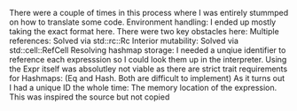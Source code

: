 There were a couple of times in this process where I was entirely stummped on how to translate some code. 
    Environment handling: I ended up mostly taking the exact format here. There were two key obstacles here:
        Multiple references: Solved via std::rc::Rc
        Interior mutability: Solved via std::cell::RefCell
    Resolving hashmap storage:
        I needed a unqiue identifier to reference each expresssion so I could look them up in the interpreter. Using the Expr itself
        was absolutley not viable as there are strict trait requirements for Hashmaps: (Eq and Hash. Both are difficult to implement)
        As it turns out I had a unique ID the whole time: The memory location of the expression. 
        This was inspired the source but not copied 